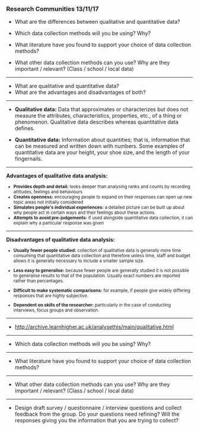 ### Research Communities 13/11/17 

- What are the differences between qualitative and quantitative data? 

- Which data collection methods will you be using? Why? 

- What literature have you found to support your choice of data collection methods?  

- What other data collection methods can you use? Why are they important / relevant? (Class / school / local data) 

---
- What are qualitative and quantitative data? 
- What are the advantages and disadvantages of both?

---
- **Qualitative data:** Data that approximates or characterizes but does not measure the attributes, characteristics, properties, etc., of a thing or phenomenon. Qualitative data describes whereas quantitative data defines.

- **Quantitative data:** Information about quantities; that is, information that can be measured and written down with numbers. Some examples of quantitative data are your height, your shoe size, and the length of your fingernails.

---

**Advantages of qualitative data analysis:**

<small>
  
- **Provides depth and detail:** looks deeper than analysing ranks and counts by recording attitudes, feelings and behaviours
- **Creates openness:** encouraging people to expand on their responses can open up new topic areas not initially considered
- **Simulates people's individual experiences:** a detailed picture can be built up about why people act in certain ways and their feelings about these actions.
- **Attempts to avoid pre-judgements:** if used alongside quantitative data collection, it can explain why a particular response was given

</small>

---

**Disadvantages of qualitative data analysis:**

<small>

- **Usually fewer people studied:** collection of qualitative data is generally more time consuming that quantitative data collection and therefore unless time, staff and budget allows it is generally necessary to include a smaller sample size.
- **Less easy to generalise:** because fewer people are generally studied it is not possible to generalise results to that of the population. Usually exact numbers are reported rather than percentages.

- **Difficult to make systematic comparisons:** for example, if people give widely differing responses that are highly subjective.
- **Dependent on skills of the researcher:** particularly in the case of conducting interviews, focus groups and observation.

</small>

---
-    http://archive.learnhigher.ac.uk/analysethis/main/qualitative.html


---
- Which data collection methods will you be using? Why?
---

- What literature have you found to support your choice of data collection methods?  

---
- What other data collection methods can you use? Why are they important / relevant? (Class / school / local data) 

---
- Design draft survey / questionnaire / interview questions and collect feedback from the group. Do your questions need refining? Will the responses giving you the information that you are trying to collect? 
